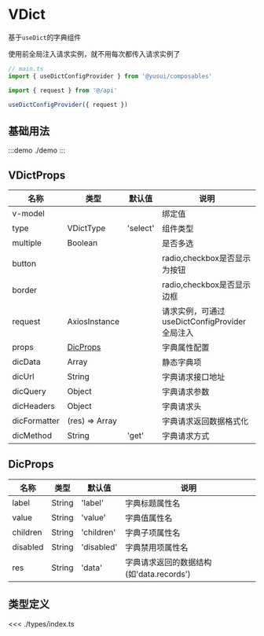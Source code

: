 # VDict

基于`useDict`的字典组件

使用前全局注入请求实例，就不用每次都传入请求实例了

```ts
// main.ts
import { useDictConfigProvider } from '@yusui/composables'

import { request } from '@/api'

useDictConfigProvider({ request })
```

## 基础用法

:::demo
./demo
:::

## VDictProps

| 名称         | 类型                  | 默认值   | 说明                                          |
| ------------ | --------------------- | -------- | --------------------------------------------- |
| v-model      |                       |          | 绑定值                                        |
| type         | VDictType             | 'select' | 组件类型                                      |
| multiple     | Boolean               |          | 是否多选                                      |
| button       |                       |          | radio,checkbox是否显示为按钮                  |
| border       |                       |          | radio,checkbox是否显示边框                    |
| request      | AxiosInstance         |          | 请求实例，可通过useDictConfigProvider全局注入 |
| props        | [DicProps](#dicprops) |          | 字典属性配置                                  |
| dicData      | Array                 |          | 静态字典项                                    |
| dicUrl       | String                |          | 字典请求接口地址                              |
| dicQuery     | Object                |          | 字典请求参数                                  |
| dicHeaders   | Object                |          | 字典请求头                                    |
| dicFormatter | (res) => Array        |          | 字典请求返回数据格式化                        |
| dicMethod    | String                | 'get'    | 字典请求方式                                  |

## DicProps

| 名称     | 类型   | 默认值     | 说明                                     |
| -------- | ------ | ---------- | ---------------------------------------- |
| label    | String | 'label'    | 字典标题属性名                           |
| value    | String | 'value'    | 字典值属性名                             |
| children | String | 'children' | 字典子项属性名                           |
| disabled | String | 'disabled' | 字典禁用项属性名                         |
| res      | String | 'data'     | 字典请求返回的数据结构(如'data.records') |

## 类型定义

<<< ./types/index.ts
